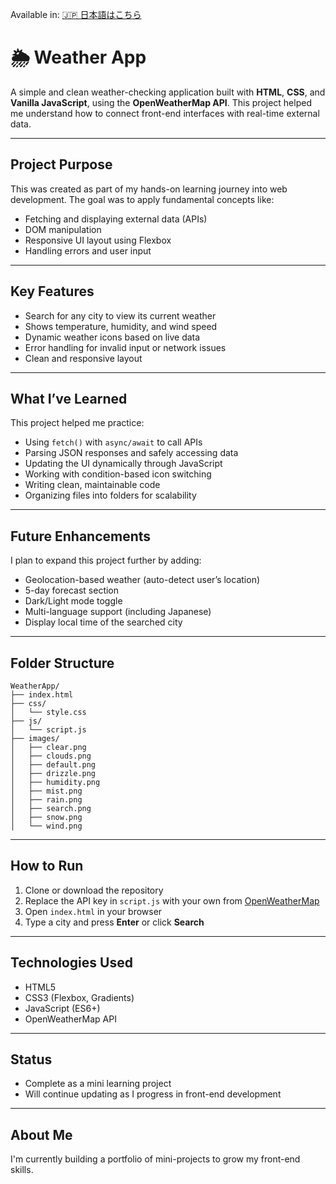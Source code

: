 Available in: [🇯🇵 日本語はこちら](README.ja.md)


# 🌦️ Weather App

A simple and clean weather-checking application built with **HTML**, **CSS**, and **Vanilla JavaScript**, using the **OpenWeatherMap API**. This project helped me understand how to connect front-end interfaces with real-time external data.

---

## Project Purpose

This was created as part of my hands-on learning journey into web development. The goal was to apply fundamental concepts like:

- Fetching and displaying external data (APIs)
- DOM manipulation
- Responsive UI layout using Flexbox
- Handling errors and user input

---

## Key Features

- Search for any city to view its current weather  
- Shows temperature, humidity, and wind speed  
- Dynamic weather icons based on live data  
- Error handling for invalid input or network issues  
- Clean and responsive layout  

---

## What I’ve Learned

This project helped me practice:

- Using `fetch()` with `async/await` to call APIs  
- Parsing JSON responses and safely accessing data  
- Updating the UI dynamically through JavaScript  
- Working with condition-based icon switching  
- Writing clean, maintainable code  
- Organizing files into folders for scalability  

---

## Future Enhancements

I plan to expand this project further by adding:

- Geolocation-based weather (auto-detect user’s location)  
- 5-day forecast section  
- Dark/Light mode toggle  
- Multi-language support (including Japanese)  
- Display local time of the searched city  

---

## Folder Structure

```
WeatherApp/
├── index.html
├── css/
│   └── style.css
├── js/
│   └── script.js
├── images/
│   ├── clear.png
│   ├── clouds.png
│   ├── default.png
│   ├── drizzle.png
│   ├── humidity.png
│   ├── mist.png
│   ├── rain.png
│   ├── search.png
│   ├── snow.png
│   └── wind.png
```

---

## How to Run

1. Clone or download the repository  
2. Replace the API key in `script.js` with your own from [OpenWeatherMap](https://openweathermap.org/)  
3. Open `index.html` in your browser  
4. Type a city and press **Enter** or click **Search**  

---

## Technologies Used

- HTML5  
- CSS3 (Flexbox, Gradients)  
- JavaScript (ES6+)  
- OpenWeatherMap API  

---

## Status

- Complete as a mini learning project  
- Will continue updating as I progress in front-end development

---

## About Me

I'm currently building a portfolio of mini-projects to grow my front-end skills.  